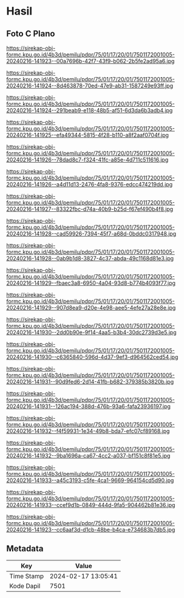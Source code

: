 # Hasil

## Foto C Plano

https://sirekap-obj-formc.kpu.go.id/4b3d/pemilu/pdpr/75/01/17/20/01/7501172001005-20240216-141923--00a7696b-42f7-43f9-b062-2b5fe2ad95a6.jpg

https://sirekap-obj-formc.kpu.go.id/4b3d/pemilu/pdpr/75/01/17/20/01/7501172001005-20240216-141924--8d463878-70ed-47e9-ab31-1587249e93ff.jpg

https://sirekap-obj-formc.kpu.go.id/4b3d/pemilu/pdpr/75/01/17/20/01/7501172001005-20240216-141924--291beab9-e118-48b5-af51-6d3da6b3adb4.jpg

https://sirekap-obj-formc.kpu.go.id/4b3d/pemilu/pdpr/75/01/17/20/01/7501172001005-20240216-141925--efa49344-5815-4f28-b110-a8f2aaf0704f.jpg

https://sirekap-obj-formc.kpu.go.id/4b3d/pemilu/pdpr/75/01/17/20/01/7501172001005-20240216-141926--78dad8c7-f324-41fc-a85e-4d711c511616.jpg

https://sirekap-obj-formc.kpu.go.id/4b3d/pemilu/pdpr/75/01/17/20/01/7501172001005-20240216-141926--a4d11d13-2476-4fa8-9376-edcc474219dd.jpg

https://sirekap-obj-formc.kpu.go.id/4b3d/pemilu/pdpr/75/01/17/20/01/7501172001005-20240216-141927--83322fbc-d74a-40b9-b25d-f67ef490b4f8.jpg

https://sirekap-obj-formc.kpu.go.id/4b3d/pemilu/pdpr/75/01/17/20/01/7501172001005-20240216-141928--cad59926-7394-45f7-a68d-0bddc0317948.jpg

https://sirekap-obj-formc.kpu.go.id/4b3d/pemilu/pdpr/75/01/17/20/01/7501172001005-20240216-141928--0ab9b1d8-3827-4c37-abda-49c1168d81e3.jpg

https://sirekap-obj-formc.kpu.go.id/4b3d/pemilu/pdpr/75/01/17/20/01/7501172001005-20240216-141929--fbaec3a8-6950-4a04-93d8-b774b4093f77.jpg

https://sirekap-obj-formc.kpu.go.id/4b3d/pemilu/pdpr/75/01/17/20/01/7501172001005-20240216-141929--907d8ea9-d20e-4e98-aee5-4efe27a28e8e.jpg

https://sirekap-obj-formc.kpu.go.id/4b3d/pemilu/pdpr/75/01/17/20/01/7501172001005-20240216-141930--2dd0b90e-9f14-4aa5-b3b4-30dc2739d3e5.jpg

https://sirekap-obj-formc.kpu.go.id/4b3d/pemilu/pdpr/75/01/17/20/01/7501172001005-20240216-141930--c6365840-596d-4d37-9ef3-d964562ced54.jpg

https://sirekap-obj-formc.kpu.go.id/4b3d/pemilu/pdpr/75/01/17/20/01/7501172001005-20240216-141931--90d9fed6-2d14-41fb-b682-379385b3820b.jpg

https://sirekap-obj-formc.kpu.go.id/4b3d/pemilu/pdpr/75/01/17/20/01/7501172001005-20240216-141931--126ac194-388d-476b-93a6-fafa23936197.jpg

https://sirekap-obj-formc.kpu.go.id/4b3d/pemilu/pdpr/75/01/17/20/01/7501172001005-20240216-141932--f4f59931-1e34-49b8-bda7-efc07cf89168.jpg

https://sirekap-obj-formc.kpu.go.id/4b3d/pemilu/pdpr/75/01/17/20/01/7501172001005-20240216-141932--9ba1696a-ca67-4cc2-a037-bf151c8f81e5.jpg

https://sirekap-obj-formc.kpu.go.id/4b3d/pemilu/pdpr/75/01/17/20/01/7501172001005-20240216-141933--a45c3193-c5fe-4ca1-9669-964154cd5d90.jpg

https://sirekap-obj-formc.kpu.go.id/4b3d/pemilu/pdpr/75/01/17/20/01/7501172001005-20240216-141933--ccef9d1b-0849-444d-9fa5-904462b81e36.jpg

https://sirekap-obj-formc.kpu.go.id/4b3d/pemilu/pdpr/75/01/17/20/01/7501172001005-20240216-141923--cc6aaf3d-d1cb-48be-b4ca-e734683b7db5.jpg


## Metadata

| Key        | Value               |
| ---------- | ------------------- |
| Time Stamp | 2024-02-17 13:05:41 |
| Kode Dapil | 7501                |



